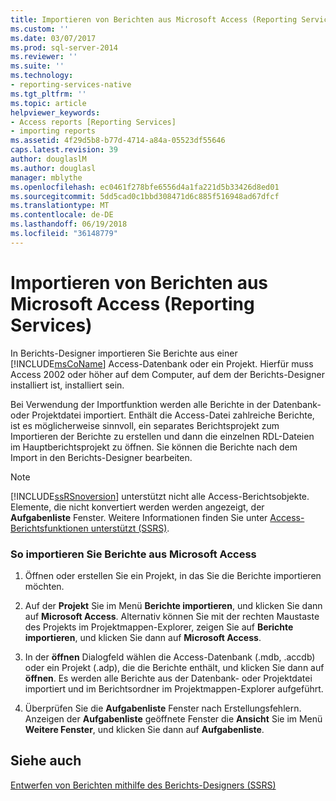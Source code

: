 ```yaml
---
title: Importieren von Berichten aus Microsoft Access (Reporting Services) | Microsoft Docs
ms.custom: ''
ms.date: 03/07/2017
ms.prod: sql-server-2014
ms.reviewer: ''
ms.suite: ''
ms.technology:
- reporting-services-native
ms.tgt_pltfrm: ''
ms.topic: article
helpviewer_keywords:
- Access reports [Reporting Services]
- importing reports
ms.assetid: 4f29d5b8-b77d-4714-a84a-05523df55646
caps.latest.revision: 39
author: douglaslM
ms.author: douglasl
manager: mblythe
ms.openlocfilehash: ec0461f278bfe6556d4a1fa221d5b33426d8ed01
ms.sourcegitcommit: 5dd5cad0c1bbd308471d6c885f516948ad67dfcf
ms.translationtype: MT
ms.contentlocale: de-DE
ms.lasthandoff: 06/19/2018
ms.locfileid: "36148779"
---
```

# <a name="import-reports-from-microsoft-access-reporting-services"></a>Importieren von Berichten aus Microsoft Access (Reporting Services)
  In Berichts-Designer importieren Sie Berichte aus einer [!INCLUDE[msCoName](../includes/msconame-md.md)] Access-Datenbank oder ein Projekt. Hierfür muss Access 2002 oder höher auf dem Computer, auf dem der Berichts-Designer installiert ist, installiert sein.  
  
 Bei Verwendung der Importfunktion werden alle Berichte in der Datenbank- oder Projektdatei importiert. Enthält die Access-Datei zahlreiche Berichte, ist es möglicherweise sinnvoll, ein separates Berichtsprojekt zum Importieren der Berichte zu erstellen und dann die einzelnen RDL-Dateien im Hauptberichtsprojekt zu öffnen. Sie können die Berichte nach dem Import in den Berichts-Designer bearbeiten.  
  
> [!NOTE]  
>  [!INCLUDE[ssRSnoversion](../includes/ssrsnoversion-md.md)] unterstützt nicht alle Access-Berichtsobjekte. Elemente, die nicht konvertiert werden werden angezeigt, der **Aufgabenliste** Fenster. Weitere Informationen finden Sie unter [Access-Berichtsfunktionen unterstützt &#40;SSRS&#41;](../../2014/reporting-services/supported-access-report-features-ssrs.md).  
  
### <a name="to-import-reports-from-microsoft-access"></a>So importieren Sie Berichte aus Microsoft Access  
  
1.  Öffnen oder erstellen Sie ein Projekt, in das Sie die Berichte importieren möchten.  
  
2.  Auf der **Projekt** Sie im Menü **Berichte importieren**, und klicken Sie dann auf **Microsoft Access**. Alternativ können Sie mit der rechten Maustaste des Projekts im Projektmappen-Explorer, zeigen Sie auf **Berichte importieren**, und klicken Sie dann auf **Microsoft Access**.  
  
3.  In der **öffnen** Dialogfeld wählen die Access-Datenbank (.mdb, .accdb) oder ein Projekt (.adp), die die Berichte enthält, und klicken Sie dann auf **öffnen**. Es werden alle Berichte aus der Datenbank- oder Projektdatei importiert und im Berichtsordner im Projektmappen-Explorer aufgeführt.  
  
4.  Überprüfen Sie die **Aufgabenliste** Fenster nach Erstellungsfehlern. Anzeigen der **Aufgabenliste** geöffnete Fenster die **Ansicht** Sie im Menü **Weitere Fenster**, und klicken Sie dann auf **Aufgabenliste**.  
  
## <a name="see-also"></a>Siehe auch  
 [Entwerfen von Berichten mithilfe des Berichts-Designers (SSRS)](tools/design-reporting-services-paginated-reports-with-report-designer-ssrs.md)  
  
  